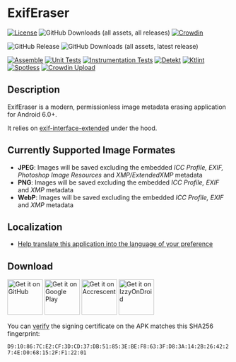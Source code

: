 # ExifEraser
[![License](https://img.shields.io/github/license/Tommy-Geenexus/exif-eraser)](https://mit-license.org/)
![GitHub Downloads (all assets, all releases)](https://img.shields.io/github/downloads/Tommy-Geenexus/exif-eraser/total)
[![Crowdin](https://badges.crowdin.net/exif-eraser/localized.svg)](https://crowdin.com/project/exif-eraser)<p>
![GitHub Release](https://img.shields.io/github/v/release/Tommy-Geenexus/exif-eraser)
![GitHub Downloads (all assets, latest release)](https://img.shields.io/github/downloads/Tommy-Geenexus/exif-eraser/latest/total)<p>
[![Assemble](https://github.com/Tommy-Geenexus/exif-eraser/actions/workflows/assemble.yml/badge.svg)](https://github.com/Tommy-Geenexus/exif-eraser/actions/workflows/assemble.yml)
[![Unit Tests](https://github.com/Tommy-Geenexus/exif-eraser/actions/workflows/tests_unit.yml/badge.svg)](https://github.com/Tommy-Geenexus/exif-eraser/actions/workflows/tests_unit.yml)
[![Instrumentation Tests](https://github.com/Tommy-Geenexus/exif-eraser/actions/workflows/tests_instrumented.yml/badge.svg)](https://github.com/Tommy-Geenexus/exif-eraser/actions/workflows/tests_instrumented.yml)
[![Detekt](https://github.com/Tommy-Geenexus/exif-eraser/actions/workflows/detekt.yml/badge.svg)](https://github.com/Tommy-Geenexus/exif-eraser/actions/workflows/detekt.yml)
[![Ktlint](https://github.com/Tommy-Geenexus/exif-eraser/actions/workflows/ktlint.yml/badge.svg)](https://github.com/Tommy-Geenexus/exif-eraser/actions/workflows/ktlint.yml)
[![Spotless](https://github.com/Tommy-Geenexus/exif-eraser/actions/workflows/spotless.yml/badge.svg)](https://github.com/Tommy-Geenexus/exif-eraser/actions/workflows/spotless.yml)
[![Crowdin Upload](https://github.com/Tommy-Geenexus/exif-eraser/actions/workflows/crowdin_upload.yml/badge.svg)](https://github.com/Tommy-Geenexus/exif-eraser/actions/workflows/crowdin_upload.yml)

## Description
ExifEraser is a modern, permissionless image metadata erasing application for Android 6.0+.

It relies on [exif-interface-extended](https://github.com/Tommy-Geenexus/exif-interface-extended) under the hood.<p>

## Currently Supported Image Formates
- **JPEG**: Images will be saved excluding the embedded *ICC Profile, EXIF, Photoshop Image Resources* and *XMP/ExtendedXMP* metadata
- **PNG**: Images will be saved excluding the embedded *ICC Profile, EXIF* and *XMP* metadata
- **WebP**: Images will be saved excluding the embedded *ICC Profile, EXIF* and *XMP* metadata

## Localization 
- [Help translate this application into the language of your preference](https://crowdin.com/project/exif-eraser/invite?h=7814ed7d3215d8221577cc5b8aa661ee2190921)

## Download
<a href='https://github.com/Tommy-Geenexus/exif-eraser/releases/latest'><img alt='Get it on GitHub' height='80' src='https://s1.ax1x.com/2023/01/12/pSu1a36.png'/></a>
<a href='https://play.google.com/store/apps/details?id=com.none.tom.exiferaser'><img alt='Get it on Google Play' height='80' src='https://play.google.com/intl/en_us/badges/images/generic/en_badge_web_generic.png'/></a>
<a href="https://accrescent.app/app/com.none.tom.exiferaser"><img alt="Get it on Accrescent" height='80' src="https://accrescent.app/badges/get-it-on.png"></a>
<a href="https://apt.izzysoft.de/fdroid/index/apk/com.none.tom.exiferaser"><img alt="Get it on IzzyOnDroid" height='80' src="https://gitlab.com/IzzyOnDroid/repo/-/raw/master/assets/IzzyOnDroid.png"></a>

You can [verify](https://developer.android.com/tools/apksigner#usage-verify) the signing certificate on the APK matches this SHA256 fingerprint:

```D9:10:86:7C:E2:CF:3D:CD:37:DB:51:85:3E:BE:F8:63:3F:D8:3A:14:2B:26:42:27:4E:D0:68:15:2F:F1:22:01```
